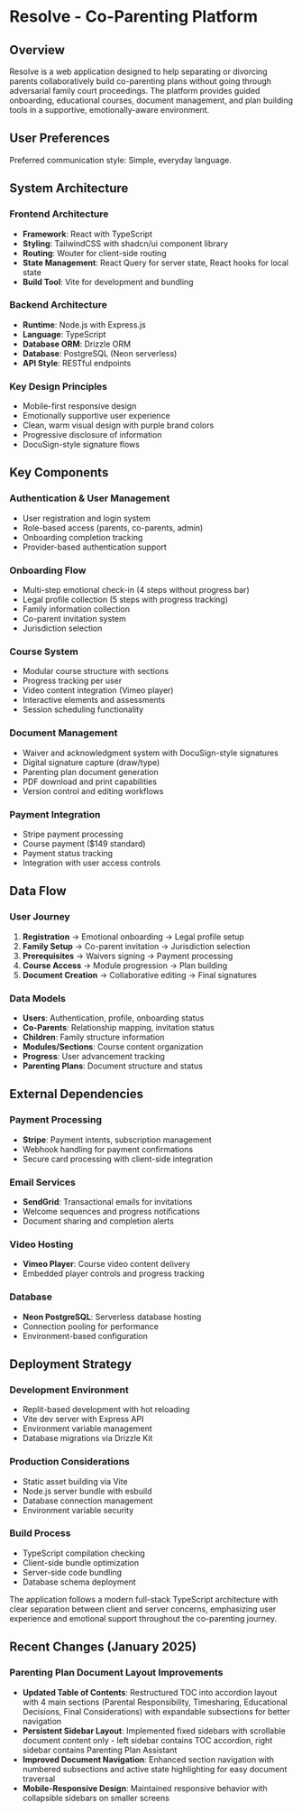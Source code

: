 # Resolve - Co-Parenting Platform

## Overview

Resolve is a web application designed to help separating or divorcing parents collaboratively build co-parenting plans without going through adversarial family court proceedings. The platform provides guided onboarding, educational courses, document management, and plan building tools in a supportive, emotionally-aware environment.

## User Preferences

Preferred communication style: Simple, everyday language.

## System Architecture

### Frontend Architecture
- **Framework**: React with TypeScript
- **Styling**: TailwindCSS with shadcn/ui component library
- **Routing**: Wouter for client-side routing
- **State Management**: React Query for server state, React hooks for local state
- **Build Tool**: Vite for development and bundling

### Backend Architecture
- **Runtime**: Node.js with Express.js
- **Language**: TypeScript
- **Database ORM**: Drizzle ORM
- **Database**: PostgreSQL (Neon serverless)
- **API Style**: RESTful endpoints

### Key Design Principles
- Mobile-first responsive design
- Emotionally supportive user experience
- Clean, warm visual design with purple brand colors
- Progressive disclosure of information
- DocuSign-style signature flows

## Key Components

### Authentication & User Management
- User registration and login system
- Role-based access (parents, co-parents, admin)
- Onboarding completion tracking
- Provider-based authentication support

### Onboarding Flow
- Multi-step emotional check-in (4 steps without progress bar)
- Legal profile collection (5 steps with progress tracking)
- Family information collection
- Co-parent invitation system
- Jurisdiction selection

### Course System
- Modular course structure with sections
- Progress tracking per user
- Video content integration (Vimeo player)
- Interactive elements and assessments
- Session scheduling functionality

### Document Management
- Waiver and acknowledgment system with DocuSign-style signatures
- Digital signature capture (draw/type)
- Parenting plan document generation
- PDF download and print capabilities
- Version control and editing workflows

### Payment Integration
- Stripe payment processing
- Course payment ($149 standard)
- Payment status tracking
- Integration with user access controls

## Data Flow

### User Journey
1. **Registration** → Emotional onboarding → Legal profile setup
2. **Family Setup** → Co-parent invitation → Jurisdiction selection
3. **Prerequisites** → Waivers signing → Payment processing
4. **Course Access** → Module progression → Plan building
5. **Document Creation** → Collaborative editing → Final signatures

### Data Models
- **Users**: Authentication, profile, onboarding status
- **Co-Parents**: Relationship mapping, invitation status
- **Children**: Family structure information
- **Modules/Sections**: Course content organization
- **Progress**: User advancement tracking
- **Parenting Plans**: Document structure and status

## External Dependencies

### Payment Processing
- **Stripe**: Payment intents, subscription management
- Webhook handling for payment confirmations
- Secure card processing with client-side integration

### Email Services
- **SendGrid**: Transactional emails for invitations
- Welcome sequences and progress notifications
- Document sharing and completion alerts

### Video Hosting
- **Vimeo Player**: Course video content delivery
- Embedded player controls and progress tracking

### Database
- **Neon PostgreSQL**: Serverless database hosting
- Connection pooling for performance
- Environment-based configuration

## Deployment Strategy

### Development Environment
- Replit-based development with hot reloading
- Vite dev server with Express API
- Environment variable management
- Database migrations via Drizzle Kit

### Production Considerations
- Static asset building via Vite
- Node.js server bundle with esbuild
- Database connection management
- Environment variable security

### Build Process
- TypeScript compilation checking
- Client-side bundle optimization
- Server-side code bundling
- Database schema deployment

The application follows a modern full-stack TypeScript architecture with clear separation between client and server concerns, emphasizing user experience and emotional support throughout the co-parenting journey.

## Recent Changes (January 2025)

### Parenting Plan Document Layout Improvements
- **Updated Table of Contents**: Restructured TOC into accordion layout with 4 main sections (Parental Responsibility, Timesharing, Educational Decisions, Final Considerations) with expandable subsections for better navigation
- **Persistent Sidebar Layout**: Implemented fixed sidebars with scrollable document content only - left sidebar contains TOC accordion, right sidebar contains Parenting Plan Assistant
- **Improved Document Navigation**: Enhanced section navigation with numbered subsections and active state highlighting for easy document traversal
- **Mobile-Responsive Design**: Maintained responsive behavior with collapsible sidebars on smaller screens